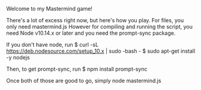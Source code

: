 Welcome to my Mastermind game!

There's a lot of excess right now, but here's how you play.
For files, you only need mastermind.js
However for compiling and running the script, you need Node v10.14.x or later
and you need the prompt-sync package.

If you don't have node, run
$ curl -sL https://deb.nodesource.com/setup_10.x | sudo -bash -
$ sudo apt-get install -y nodejs

Then, to get prompt-sync, run
$ npm install prompt-sync

Once both of those are good to go, simply node mastermind.js
